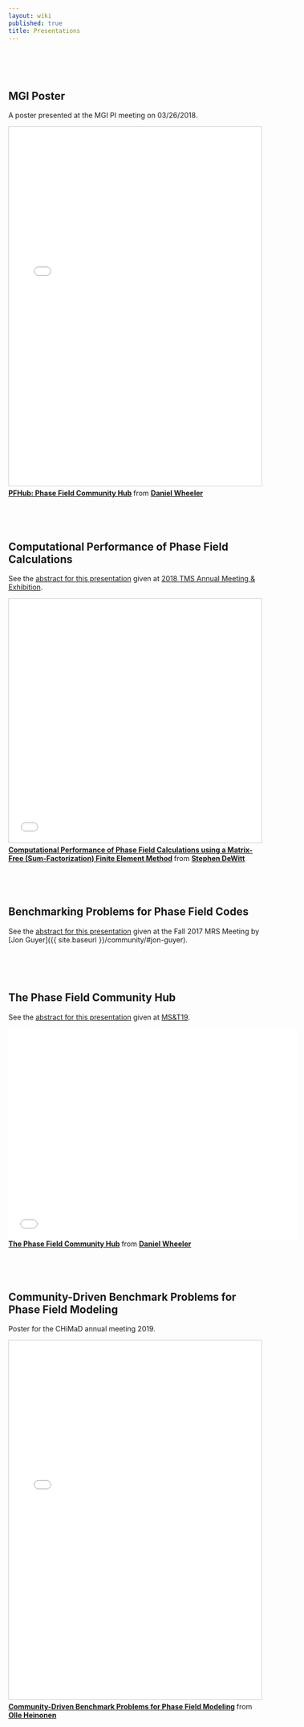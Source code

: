 ```yaml
---
layout: wiki
published: true
title: Presentations
---
```


<br>
<br>
<br>

## MGI Poster

A poster presented at the MGI PI meeting on 03/26/2018.

<iframe src="//www.slideshare.net/slideshow/embed_code/key/FIfADjUiXeRvAP" width="668" height="714" frameborder="0" marginwidth="0" marginheight="0" scrolling="no" style="border:1px solid #CCC; border-width:1px; margin-bottom:5px; max-width: 100%;" allowfullscreen> </iframe> <div style="margin-bottom:5px"> <strong> <a href="//www.slideshare.net/DanielWheeler18/pfhub-phase-field-community-hub" title="PFHub: Phase Field Community Hub" target="_blank">PFHub: Phase Field Community Hub</a> </strong> from <strong><a href="{{ site.baseurl }}/community/#daniel-wheeler">Daniel Wheeler</a></strong> </div>

<br>
<br>
<br>

## Computational Performance of Phase Field Calculations

See the [abstract for this presentation]() given at [2018 TMS Annual Meeting & Exhibition](https://www.tms.org/TMS2018).

<iframe src="//www.slideshare.net/slideshow/embed_code/key/GeY19kBILnVpm3" width="595" height="485" frameborder="0" marginwidth="0" marginheight="0" scrolling="no" style="border:1px solid #CCC; border-width:1px; margin-bottom:5px; max-width: 100%;" allowfullscreen> </iframe> <div style="margin-bottom:5px"> <strong> <a href="//www.slideshare.net/StephenDeWitt3/computational-performance-of-phase-field-calculations-using-a-matrixfree-sumfactorization-finite-element-method" title="Computational Performance of Phase Field Calculations using a Matrix-Free (Sum-Factorization) Finite Element Method" target="_blank">Computational Performance of Phase Field Calculations using a Matrix-Free (Sum-Factorization) Finite Element Method</a> </strong> from <strong><a href="{{ site.baseurl }}/community/#stephen-dewitt">Stephen DeWitt</a></strong> </div>

<br>
<br>
<br>

## Benchmarking Problems for Phase Field Codes

See the [abstract for this presentation](http://materials.typepad.com/mrs_meeting_scene/2017/11/tc05-uncertainty-quantification-in-multiscale-materials-simulation-1.html) given at the Fall 2017 MRS Meeting by [Jon Guyer]({{ site.baseurl }}/community/#jon-guyer).

<br>
<br>
<br>

## The Phase Field Community Hub

See the [abstract for this
presentation](http://www.programmaster.org/PM/PM.nsf/ApprovedAbstracts/1E539B21A442E28D852583BA00581162?OpenDocument)
given at [MS&T19](https://www.matscitech.org/MST19).

<iframe src="//slides.com/danielwheeler-1/pfhub-phase-field-community-hub-10/embed" width="576" height="420" scrolling="no" frameborder="0" webkitallowfullscreen mozallowfullscreen allowfullscreen></iframe>

<div style="margin-bottom:5px"> <strong> <a href="https://slides.com/danielwheeler-1/pfhub-phase-field-community-hub-10" title="The Phase Field Community Hub" target="_blank">The Phase Field Community Hub</a> </strong> from <strong><a href="{{ site.baseurl }}/community/#daniel-wheeler">Daniel Wheeler</a></strong> </div>

<br>
<br>
<br>

## Community-Driven Benchmark Problems for Phase Field Modeling

Poster for the CHiMaD annual meeting 2019.

<iframe src="//www.slideshare.net/slideshow/embed_code/key/hyvoKQ6uulQN7" width="668" height="714" frameborder="0" marginwidth="0" marginheight="0" scrolling="no" style="border:1px solid #CCC; border-width:1px; margin-bottom:5px; max-width: 100%;" allowfullscreen> </iframe>

<div style="margin-bottom:5px"> <strong> <a href="//www.slideshare.net/PFHubPFHub/communitydriven-benchmark-problems-for-phase-field-modeling" title="Community-Driven Benchmark Problems for Phase Field Modeling" target="_blank">Community-Driven Benchmark Problems for Phase Field Modeling</a> </strong> from <strong><a href="{{ site.baseurl
}}/community/#olle-heinonen" target="_blank">Olle Heinonen</a></strong> </div>
